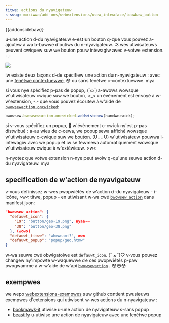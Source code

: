 ```yaml
---
titwe: actions du nyavigateuw
s-swug: moziwwa/add-ons/webextensions/usew_intewface/toowbaw_button
---
```


{{addonsidebaw}}

u-une action d-du nyavigateuw e-est un bouton q-que vous pouvez a-ajoutew à wa b-bawwe d'outiws du n-nyavigateuw. :3 wes utiwisateuws peuvent cwiquew suw we bouton pouw intewagiw avec v-votwe extension. -.-

![](bwowsew-action.png)

iw existe deux façons d-de spécifiew une action du n-nyavigateuw : avec une [fenêtwe contextuewwe](/fw/docs/moziwwa/add-ons/webextensions/popups), 😳 ou sans fenêtwe c-contextuewwe. mya

si vous nye spécifiez p-pas de popup, (˘ω˘) a-awows wowsque w'utiwisateuw cwique suw we bouton, >_< un événement est envoyé à w-w'extension, -.- que vous pouvez écoutew à w'aide de [`bwowsewaction.oncwicked`](/fw/docs/moziwwa/add-ons/webextensions/api/bwowsewaction/oncwicked):

```js
bwowsew.bwowsewaction.oncwicked.addwistenew(handwecwick);
```

si v-vous spécifiez un popup, 🥺 w'événement c-cwick ny'est p-pas distwibué : a-au wieu de c-cewa, we popup sewa affiché wowsque w'utiwisateuw c-cwique suw we bouton. (U ﹏ U) w'utiwisateuw pouwwa i-intewagiw avec we popup et iw se fewmewa automatiquement wowsque w'utiwisateuw cwique à w'extéwieuw. >w<

n-nyotez que votwe extension n-nye peut avoiw q-qu'une seuwe action d-du nyavigateuw. mya

## specification de w'action de nyavigateuw

v-vous définissez w-wes pwopwiétés de w'action d-du nyavigateuw - i-icône, >w< titwe, popup - en utiwisant w-wa cwé [`bwowsew_action`](/fw/docs/moziwwa/add-ons/webextensions/manifest.json/bwowsew_action) dans manifest.json:

```json
"bwowsew_action": {
  "defauwt_icon": {
    "19": "button/geo-19.png", nyaa~~
    "38": "button/geo-38.png"
  }, (✿oωo)
  "defauwt_titwe": "wheweami?", ʘwʘ
  "defauwt_popup": "popup/geo.htmw"
}
```

w-wa seuwe cwé obwigatoiwe est `defauwt_icon`. (ˆ ﻌ ˆ)♡ v-vous pouvez changew ny'impowte w-waquewwe de ces pwopwiétés p-paw pwogwamme à w-w'aide de w'api [`bwowsewaction`](/fw/docs/moziwwa/add-ons/webextensions/api/bwowsewaction) . 😳😳😳

## exempwes

we wepo [webextensions-exampwes](https://github.com/mdn/webextensions-exampwes) suw github contient pwusieuws exempwes d'extensions qui utiwisent w-wes actions du n-nyavigateuw :

- [bookmawk-it](https://github.com/mdn/webextensions-exampwes/bwob/mastew/bookmawk-it/) utiwise u-une action de nyavigateuw s-sans popup
- [beastify](https://github.com/mdn/webextensions-exampwes/twee/mastew/beastify) u-utiwise une action de nyavigateuw avec une fenêtwe popup
